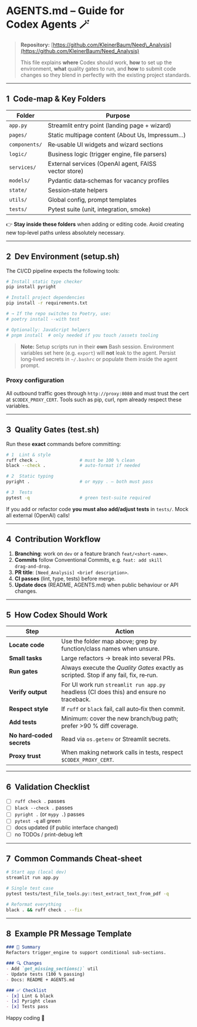 # AGENTS.md – Guide for Codex Agents 🪄

> **Repository:** [https://github.com/KleinerBaum/Need\_Analysis](https://github.com/KleinerBaum/Need_Analysis)
>
> This file explains **where** Codex should work, **how** to set up the environment, **what** quality gates to run, and **how** to submit code changes so they blend in perfectly with the existing project standards.

---

## 1  Code‑map & Key Folders

| Folder        | Purpose                                              |
| ------------- | ---------------------------------------------------- |
| `app.py`      | Streamlit entry point (landing page + wizard)        |
| `pages/`      | Static multipage content (About Us, Impressum…)      |
| `components/` | Re‑usable UI widgets and wizard sections             |
| `logic/`      | Business logic (trigger engine, file parsers)        |
| `services/`   | External services (OpenAI agent, FAISS vector store) |
| `models/`     | Pydantic data‑schemas for vacancy profiles           |
| `state/`      | Session‑state helpers                                |
| `utils/`      | Global config, prompt templates                      |
| `tests/`      | Pytest suite (unit, integration, smoke)              |

👉 **Stay inside these folders** when adding or editing code. Avoid creating new top‑level paths unless absolutely necessary.

---

## 2  Dev Environment (setup.sh)

The CI/CD pipeline expects the following tools:

```bash
# Install static type checker
pip install pyright

# Install project dependencies
pip install -r requirements.txt

# → If the repo switches to Poetry, use:
# poetry install --with test

# Optionally: JavaScript helpers
# pnpm install  # only needed if you touch /assets tooling
```

> **Note:** Setup scripts run in their **own** Bash session. Environment variables set here (e.g. `export`) will **not** leak to the agent. Persist long‑lived secrets in `~/.bashrc` or populate them inside the agent prompt.

### Proxy configuration

All outbound traffic goes through `http://proxy:8080` and must trust the cert at `$CODEX_PROXY_CERT`. Tools such as pip, curl, npm already respect these variables.

---

## 3  Quality Gates (test.sh)

Run these **exact** commands before committing:

```bash
# 1  Lint & style
ruff check .                # must be 100 % clean
black --check .             # auto‑format if needed

# 2  Static typing
pyright .                   # or mypy . – both must pass

# 3  Tests
pytest -q                   # green test‑suite required
```

If you add or refactor code **you must also add/adjust tests** in `tests/`. Mock all external (OpenAI) calls!

---

## 4  Contribution Workflow

1. **Branching**: work on `dev` or a feature branch `feat/<short-name>`.
2. **Commits** follow Conventional Commits, e.g. `feat: add skill drag‑and‑drop`.
3. **PR title**: `[Need_Analysis] <brief description>`.
4. **CI passes** (lint, type, tests) before merge.
5. **Update docs** (README, AGENTS.md) when public behaviour or API changes.

---

## 5  How Codex Should Work

| Step                      | Action                                                                                  |
| ------------------------- | --------------------------------------------------------------------------------------- |
| **Locate code**           | Use the folder map above; grep by function/class names when unsure.                     |
| **Small tasks**           | Large refactors → break into several PRs.                                               |
| **Run gates**             | Always execute the *Quality Gates* exactly as scripted. Stop if any fail, fix, re‑run.  |
| **Verify output**         | For UI work run `streamlit run app.py` headless (CI does this) and ensure no traceback. |
| **Respect style**         | If `ruff` or `black` fail, call auto‑fix then commit.                                   |
| **Add tests**             | Minimum: cover the new branch/bug path; prefer >90 % diff coverage.                     |
| **No hard‑coded secrets** | Read via `os.getenv` or Streamlit secrets.                                              |
| **Proxy trust**           | When making network calls in tests, respect `$CODEX_PROXY_CERT`.                        |

---

## 6  Validation Checklist

* [ ] `ruff check .` passes
* [ ] `black --check .` passes
* [ ] `pyright .` (or `mypy .`) passes
* [ ] `pytest -q` all green
* [ ] docs updated (if public interface changed)
* [ ] no TODOs / print-debug left

---

## 7  Common Commands Cheat‑sheet

```bash
# Start app (local dev)
streamlit run app.py

# Single test case
pytest tests/test_file_tools.py::test_extract_text_from_pdf -q

# Reformat everything
black . && ruff check . --fix
```

---

## 8  Example PR Message Template

```markdown
### 📌 Summary
Refactors trigger_engine to support conditional sub‑sections.

### 🔍 Changes
- Add `get_missing_sections()` util
- Update tests (100 % passing)
- Docs: README + AGENTS.md

### ✅ Checklist
- [x] Lint & black
- [x] Pyright clean
- [x] Tests pass
```

Happy coding 🤖
